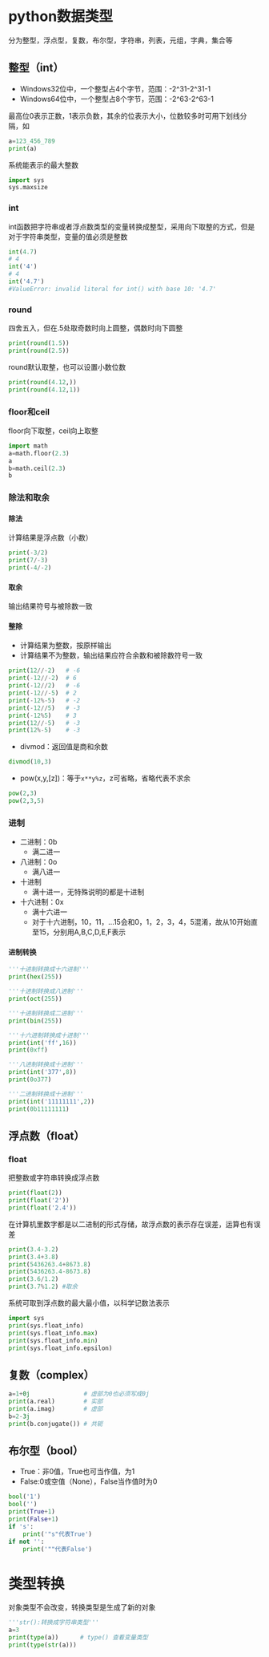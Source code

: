 # python数据类型

分为整型，浮点型，复数，布尔型，字符串，列表，元组，字典，集合等

## 整型（int）

* Windows32位中，一个整型占4个字节，范围：-2^31-2^31-1
* Windows64位中，一个整型占8个字节，范围：-2^63-2^63-1
 
 最高位0表示正数，1表示负数，其余的位表示大小，位数较多时可用下划线分隔，如

 ```python
 a=123_456_789
 print(a)
 ```

系统能表示的最大整数
```python
import sys
sys.maxsize
```

### int 

int函数把字符串或者浮点数类型的变量转换成整型，采用向下取整的方式，但是对于字符串类型，变量的值必须是整数

```python
int(4.7)
# 4
int('4')
# 4
int('4.7')
#ValueError: invalid literal for int() with base 10: '4.7'
```
### round

四舍五入，但在.5处取奇数时向上圆整，偶数时向下圆整

```python
print(round(1.5))
print(round(2.5))
```

round默认取整，也可以设置小数位数
```python
print(round(4.12,))
print(round(4.12,1))
```

### floor和ceil

floor向下取整，ceil向上取整

```python
import math
a=math.floor(2.3)
a
b=math.ceil(2.3)
b
```

### 除法和取余

#### 除法

计算结果是浮点数（小数）
```python
print(-3/2)
print(7/-3)
print(-4/-2)
```

#### 取余

输出结果符号与被除数一致


#### 整除
* 计算结果为整数，按原样输出
* 计算结果不为整数，输出结果应符合余数和被除数符号一致

```python
print(12//-2)   # -6
print(-12//-2)  # 6
print(-12//2)   # -6
print(-12//-5)  # 2
print(-12%-5)   # -2
print(-12//5)   # -3
print(-12%5)    # 3
print(12//-5)   # -3
print(12%-5)    # -3
```

* divmod：返回值是商和余数
```python
divmod(10,3)
```
* pow(x,y,[z])：等于`x**y%z`，z可省略，省略代表不求余
```python
pow(2,3)
pow(2,3,5)
```

### 进制

* 二进制：0b
  * 满二进一
* 八进制：0o
  * 满八进一
* 十进制
  * 满十进一，无特殊说明的都是十进制
* 十六进制：0x
  * 满十六进一
  * 对于十六进制，10，11，...15会和0，1，2，3，4，5混淆，故从10开始直至15，分别用A,B,C,D,E,F表示

#### 进制转换

```python
'''十进制转换成十六进制'''
print(hex(255))

'''十进制转换成八进制'''
print(oct(255))

'''十进制转换成二进制'''
print(bin(255))

'''十六进制转换成十进制'''
print(int('ff',16))
print(0xff)

'''八进制转换成十进制'''
print(int('377',8))
print(0o377)

'''二进制转换成十进制'''
print(int('11111111',2))
print(0b11111111)
```

## 浮点数（float）

### float

把整数或字符串转换成浮点数
```python
print(float(2))
print(float('2'))
print(float('2.4'))
```
在计算机里数字都是以二进制的形式存储，故浮点数的表示存在误差，运算也有误差
```python
print(3.4-3.2)
print(3.4+3.8)
print(5436263.4+8673.8)
print(5436263.4-8673.8)
print(3.6/1.2)
print(3.7%1.2) #取余
```

系统可取到浮点数的最大最小值，以科学记数法表示
```python
import sys
print(sys.float_info)
print(sys.float_info.max)
print(sys.float_info.min)
print(sys.float_info.epsilon)
```

## 复数（complex）
```python
a=1+0j               # 虚部为0也必须写成0j
print(a.real)        # 实部
print(a.imag)        # 虚部
b=2-3j
print(b.conjugate()) # 共轭
```

## 布尔型（bool）
* True：非0值，True也可当作值，为1
* False:0或空值（None），False当作值时为0

```python
bool('1')
bool('')
print(True+1)
print(False+1)
if 's':
    print('"s"代表True')
if not '':
    print('""代表False')
```
# 类型转换

对象类型不会改变，转换类型是生成了新的对象

```python
'''str():转换成字符串类型'''
a=3
print(type(a))      # type() 查看变量类型
print(type(str(a)))
```